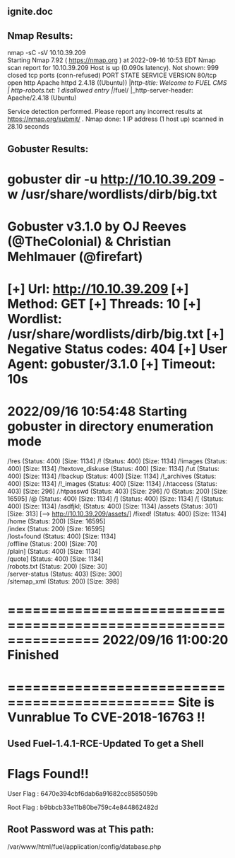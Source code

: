 ignite.doc
--------------------

Nmap Results:
--------------------
nmap -sC -sV 10.10.39.209                
Starting Nmap 7.92 ( https://nmap.org ) at 2022-09-16 10:53 EDT
Nmap scan report for 10.10.39.209
Host is up (0.090s latency).
Not shown: 999 closed tcp ports (conn-refused)
PORT   STATE SERVICE VERSION
80/tcp open  http    Apache httpd 2.4.18 ((Ubuntu))
|_http-title: Welcome to FUEL CMS
| http-robots.txt: 1 disallowed entry 
|_/fuel/
|_http-server-header: Apache/2.4.18 (Ubuntu)

Service detection performed. Please report any incorrect results at https://nmap.org/submit/ .
Nmap done: 1 IP address (1 host up) scanned in 28.10 seconds

Gobuster Results:
--------------------
gobuster dir -u http://10.10.39.209 -w /usr/share/wordlists/dirb/big.txt
===============================================================
Gobuster v3.1.0
by OJ Reeves (@TheColonial) & Christian Mehlmauer (@firefart)
===============================================================
[+] Url:                     http://10.10.39.209
[+] Method:                  GET
[+] Threads:                 10
[+] Wordlist:                /usr/share/wordlists/dirb/big.txt
[+] Negative Status codes:   404
[+] User Agent:              gobuster/3.1.0
[+] Timeout:                 10s
===============================================================
2022/09/16 10:54:48 Starting gobuster in directory enumeration mode
===============================================================
/!res                 (Status: 400) [Size: 1134]
/!                    (Status: 400) [Size: 1134]
/!images              (Status: 400) [Size: 1134]
/!textove_diskuse     (Status: 400) [Size: 1134]
/!ut                  (Status: 400) [Size: 1134]
/!backup              (Status: 400) [Size: 1134]
/!_archives           (Status: 400) [Size: 1134]
/!_images             (Status: 400) [Size: 1134]
/.htaccess            (Status: 403) [Size: 296] 
/.htpasswd            (Status: 403) [Size: 296] 
/0                    (Status: 200) [Size: 16595]
/@                    (Status: 400) [Size: 1134] 
/]                    (Status: 400) [Size: 1134] 
/[                    (Status: 400) [Size: 1134] 
/asdfjkl;             (Status: 400) [Size: 1134] 
/assets               (Status: 301) [Size: 313] [--> http://10.10.39.209/assets/]
/fixed!               (Status: 400) [Size: 1134]                                 
/home                 (Status: 200) [Size: 16595]                                
/index                (Status: 200) [Size: 16595]                                
/lost+found           (Status: 400) [Size: 1134]                                 
/offline              (Status: 200) [Size: 70]                                   
/plain]               (Status: 400) [Size: 1134]                                 
/quote]               (Status: 400) [Size: 1134]                                 
/robots.txt           (Status: 200) [Size: 30]                                   
/server-status        (Status: 403) [Size: 300]                                  
/sitemap_xml          (Status: 200) [Size: 398]                                  
                                                                                 
===============================================================
2022/09/16 11:00:20 Finished
===============================================================


==============================================
Site is Vunrablue To CVE-2018-16763 !!
==============================================


Used Fuel-1.4.1-RCE-Updated To get a Shell
-------------------------------------------------

Flags Found!!
====================
User Flag : 6470e394cbf6dab6a91682cc8585059b

Root Flag : b9bbcb33e11b80be759c4e844862482d

Root Password was at This path:
---------------------------------------
/var/www/html/fuel/application/config/database.php

